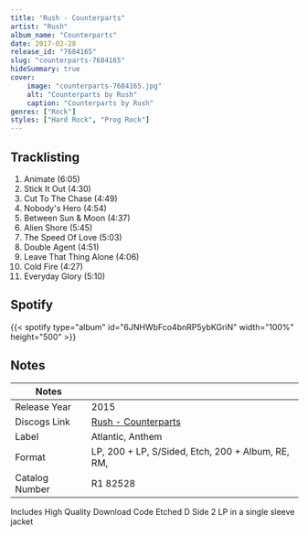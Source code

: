 ```yaml
---
title: "Rush - Counterparts"
artist: "Rush"
album_name: "Counterparts"
date: 2017-02-28
release_id: "7684165"
slug: "counterparts-7684165"
hideSummary: true
cover:
    image: "counterparts-7684165.jpg"
    alt: "Counterparts by Rush"
    caption: "Counterparts by Rush"
genres: ["Rock"]
styles: ["Hard Rock", "Prog Rock"]
---
```

## Tracklisting
1. Animate (6:05)
2. Stick It Out (4:30)
3. Cut To The Chase (4:49)
4. Nobody's Hero (4:54)
5. Between Sun & Moon (4:37)
6. Alien Shore (5:45)
7. The Speed Of Love (5:03)
8. Double Agent (4:51)
9. Leave That Thing Alone (4:06)
10. Cold Fire (4:27)
11. Everyday Glory (5:10)
## Spotify
{{< spotify type="album" id="6JNHWbFco4bnRP5ybKGriN" width="100%" height="500" >}}


## Notes
| Notes          |             |
| ---------------| ----------- |
| Release Year   | 2015 |
| Discogs Link   | [Rush - Counterparts](https://www.discogs.com/release/7684165-Rush-Counterparts) |
| Label          | Atlantic, Anthem |
| Format         | LP, 200 + LP, S/Sided, Etch, 200 + Album, RE, RM,  |
| Catalog Number | R1 82528 |

Includes High Quality Download Code Etched D Side 2 LP in a single sleeve jacket 
